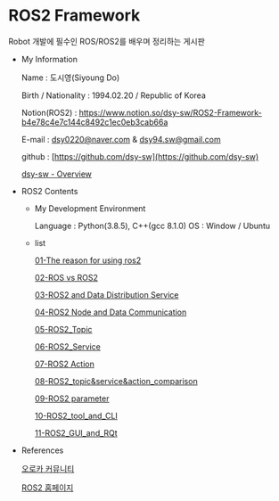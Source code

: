 # ROS2 Framework

Robot 개발에 필수인 ROS/ROS2를 배우며 정리하는 게시판

- My Information

  Name : 도시영(Siyoung Do)

  Birth / Nationality : 1994.02.20 / Republic of Korea

  Notion(ROS2) : https://www.notion.so/dsy-sw/ROS2-Framework-b4e78c4e7c144c8492c1ec0eb3cab66a

  E-mail : dsy0220@naver.com & dsy94.sw@gmail.com

  github : [https://github.com/dsy-sw](https://github.com/dsy-sw)

  [dsy-sw - Overview](https://github.com/dsy-sw)

- ROS2 Contents

  - My Development Environment

    Language : Python(3.8.5), C++(gcc 8.1.0)
    OS : Window / Ubuntu

  - list

    [01-The reason for using ros2](https://github.com/dsy-sw/ros-ros2/blob/main/ROS%20ROS2%20Framework/01-The%20reason%20for%20using%20ros2.md)

    [02-ROS vs ROS2](https://github.com/dsy-sw/ros-ros2/blob/main/ROS%20ROS2%20Framework/02-ROS%20vs%20ROS2%205bc9f5d7ec2648d9876afe95ecc473c6.md)

    [03-ROS2 and Data Distribution Service](https://github.com/dsy-sw/ros-ros2/blob/main/ROS%20ROS2%20Framework/03-ROS2%20and%20Data%20Distribution%20Service%20b93fe584ba624402a12ce43a624033a4.md)

    [04-ROS2 Node and Data Communication](https://github.com/dsy-sw/ros-ros2/blob/main/ROS%20ROS2%20Framework/04-ROS2%20Node%20and%20Data%20Communication%20f429f7ceaa3a4170ac2e8cf47f191520.md)

    [05-ROS2_Topic](https://github.com/dsy-sw/ros-ros2/blob/main/ROS%20ROS2%20Framework/05-ROS2_Topic%202ed600c64b4741489088604a296db71d.md)

    [06-ROS2_Service](https://github.com/dsy-sw/ros-ros2/blob/main/ROS%20ROS2%20Framework/06-ROS2_Service%20c7a32317c3514030b32cda1001eb558b.md)

    [07-ROS2 Action](https://github.com/dsy-sw/ros-ros2/blob/main/ROS%20ROS2%20Framework/07-ROS2%20Action%20bf4231f8bae14ef480bb3012e0d70a26.md)

    [08-ROS2_topic&service&action_comparison](https://github.com/dsy-sw/ros-ros2/blob/main/ROS%20ROS2%20Framework/08-ROS2_topic&service&action_comparison%201539498e1fe1433db8a27e05437f9620.md)

    [09-ROS2 parameter](https://github.com/dsy-sw/ros-ros2/blob/main/ROS%20ROS2%20Framework/09-ROS2%20parameter%2051dffbfe16884c9c99bb5d4752d55e3d.md)

    [10-ROS2_tool_and_CLI](https://github.com/dsy-sw/ros-ros2/blob/main/ROS%20ROS2%20Framework/10-ROS2_tool_and_CLI%20199acdf3d7724e0ba8617a82609ac692.md)
    
    [11-ROS2_GUI_and_RQt](https://github.com/dsy-sw/ros-ros2/blob/main/ROS%20ROS2%20Framework/11-ROS2_GUI_and_RQt-4f189f3b47eb4878866ce0a3bf77f786)

- References

  [오로카 커뮤니티](https://cafe.naver.com/openrt)

  [ROS2 홈페이지](https://docs.ros.org/en/foxy/Installation.html)
